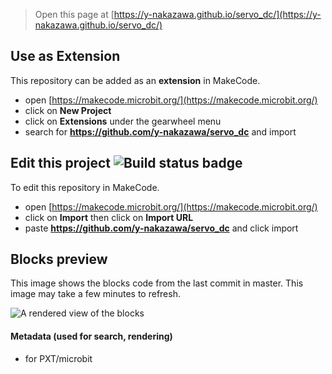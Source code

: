 
> Open this page at [https://y-nakazawa.github.io/servo_dc/](https://y-nakazawa.github.io/servo_dc/)

## Use as Extension

This repository can be added as an **extension** in MakeCode.

* open [https://makecode.microbit.org/](https://makecode.microbit.org/)
* click on **New Project**
* click on **Extensions** under the gearwheel menu
* search for **https://github.com/y-nakazawa/servo_dc** and import

## Edit this project ![Build status badge](https://github.com/y-nakazawa/servo_dc/workflows/MakeCode/badge.svg)

To edit this repository in MakeCode.

* open [https://makecode.microbit.org/](https://makecode.microbit.org/)
* click on **Import** then click on **Import URL**
* paste **https://github.com/y-nakazawa/servo_dc** and click import

## Blocks preview

This image shows the blocks code from the last commit in master.
This image may take a few minutes to refresh.

![A rendered view of the blocks](https://github.com/y-nakazawa/servo_dc/raw/master/.github/makecode/blocks.png)

#### Metadata (used for search, rendering)

* for PXT/microbit
<script src="https://makecode.com/gh-pages-embed.js"></script><script>makeCodeRender("{{ site.makecode.home_url }}", "{{ site.github.owner_name }}/{{ site.github.repository_name }}");</script>
